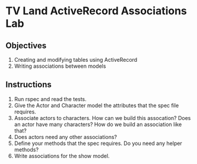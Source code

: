 # TV Land ActiveRecord Associations Lab

## Objectives
1. Creating and modifying tables using ActiveRecord
2. Writing associations between models


## Instructions
1. Run rspec and read the tests. 
2. Give the Actor and Character model the attributes that the spec file requires.
3. Associate actors to characters. How can we build this assocation? Does an actor have many characters? How do we build an association like that?
4. Does actors need any other associations?
5. Define your methods that the spec requires. Do you need any helper methods?
6. Write associations for the show model.
